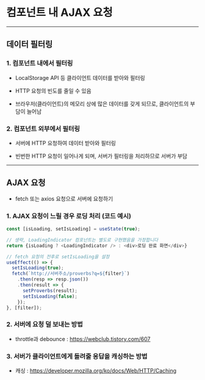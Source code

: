 # 컴포넌트 내 AJAX 요청

***

## 데이터 필터링

### 1. 컴포넌트 내에서 필터링
- LocalStorage API 등 클라이언트 데이터를 받아와 필터링

- HTTP 요청의 빈도를 줄일 수 있음

- 브라우저(클라이언트)의 메모리 상에 많은 데이터를 갖게 되므로, 클라이언트의 부담이 늘어남

### 2. 컴포넌트 외부에서 필터링
- 서버에 HTTP 요청하여 데이터 받아와 필터링

- 빈번한 HTTP 요청이 일어나게 되며, 서버가 필터링을 처리하므로 서버가 부담

***

## AJAX 요청
- fetch 또는 axios 요청으로 서버에 요청하기

### 1. AJAX 요청이 느릴 경우 로딩 처리 (코드 예시)
```js
const [isLoading, setIsLoading] = useState(true);

// 생략, LoadingIndicator 컴포넌트는 별도로 구현했음을 가정합니다
return {isLoading ? <LoadingIndicator /> : <div>로딩 완료 화면</div>}

// fetch 요청의 전후로 setIsLoading을 설정
useEffect(() => {
  setIsLoading(true);
  fetch(`http://서버주소/proverbs?q=${filter}`)
    .then(resp => resp.json())
    .then(result => {
      setProverbs(result);
      setIsLoading(false);
    });
}, [filter]);
```

### 2. 서버에 요청 덜 보내는 방법
- throttle과 debounce : https://webclub.tistory.com/607

### 3. 서버가 클라이언트에게 돌려줄 응답을 캐싱하는 방법
- 캐싱 : https://developer.mozilla.org/ko/docs/Web/HTTP/Caching

